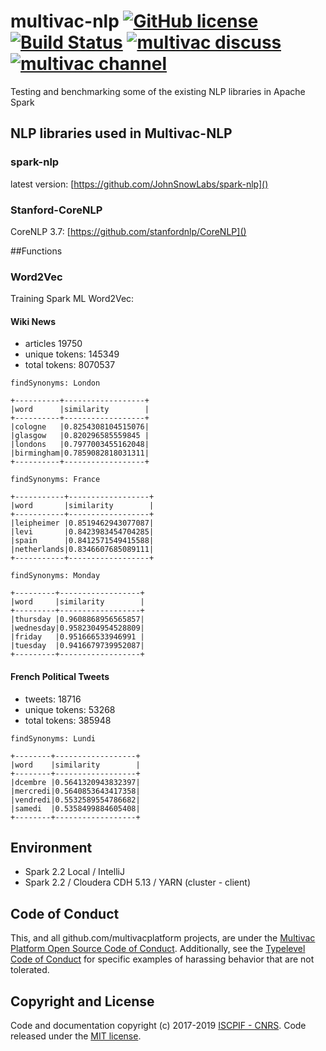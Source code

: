 # multivac-nlp [![GitHub license](https://img.shields.io/badge/license-MIT-blue.svg)](https://github.com/multivacplatform/es-punchcard/blob/master/LICENSE.md) [![Build Status](https://travis-ci.org/multivacplatform/multivac-nlp.svg?branch=master)](https://travis-ci.org/multivacplatform/multivac-nlp) [![multivac discuss](https://img.shields.io/badge/multivac-discuss-ff69b4.svg)](https://discourse.iscpif.fr/c/multivac) [![multivac channel](https://img.shields.io/badge/multivac-chat-ff69b4.svg)](https://chat.iscpif.fr/channel/multivac)

Testing and benchmarking some of the existing NLP libraries in Apache Spark

## NLP libraries used in Multivac-NLP
### spark-nlp
latest version: [https://github.com/JohnSnowLabs/spark-nlp]()
### Stanford-CoreNLP
CoreNLP 3.7: [https://github.com/stanfordnlp/CoreNLP]()


##Functions
### Word2Vec
Training Spark ML Word2Vec:

#### Wiki News

* articles 19750
* unique tokens: 145349
* total tokens: 8070537

```
findSynonyms: London

+----------+------------------+
|word      |similarity        |
+----------+------------------+
|cologne   |0.8254308104515076|
|glasgow   |0.820296585559845 |
|londons   |0.7977003455162048|
|birmingham|0.7859082818031311|
+----------+------------------+

findSynonyms: France

+-----------+------------------+
|word       |similarity        |
+-----------+------------------+
|leipheimer |0.8519462943077087|
|levi       |0.8423983454704285|
|spain      |0.8412571549415588|
|netherlands|0.8346607685089111|
+-----------+------------------+

findSynonyms: Monday

+---------+------------------+
|word     |similarity        |
+---------+------------------+
|thursday |0.9608868956565857|
|wednesday|0.9582304954528809|
|friday   |0.951666533946991 |
|tuesday  |0.9416679739952087|
+---------+------------------+
```
#### French Political Tweets
* tweets: 18716
* unique tokens: 53268
* total tokens: 385948

```
findSynonyms: Lundi

+--------+------------------+
|word    |similarity        |
+--------+------------------+
|dcembre |0.5641320943832397|
|mercredi|0.5640853643417358|
|vendredi|0.5532589554786682|
|samedi  |0.5358499884605408|
+--------+------------------+
```



## Environment

* Spark 2.2 Local / IntelliJ
* Spark 2.2 / Cloudera CDH 5.13 / YARN (cluster - client)

## Code of Conduct

This, and all github.com/multivacplatform projects, are under the [Multivac Platform Open Source Code of Conduct](https://github.com/multivacplatform/code-of-conduct/blob/master/code-of-conduct.md). Additionally, see the [Typelevel Code of Conduct](http://typelevel.org/conduct) for specific examples of harassing behavior that are not tolerated.

## Copyright and License

Code and documentation copyright (c) 2017-2019 [ISCPIF - CNRS](http://iscpif.fr). Code released under the [MIT license](https://github.com/multivacplatform/multivac-nlp/blob/master/LICENSE).
